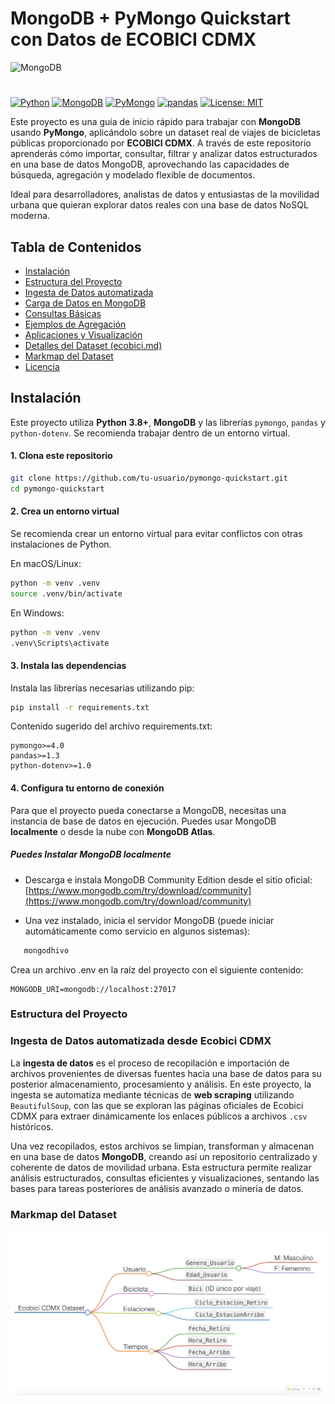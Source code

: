 # MongoDB + PyMongo Quickstart con Datos de ECOBICI CDMX

<img src="https://upload.wikimedia.org/wikipedia/commons/thumb/9/93/MongoDB_Logo.svg/1024px-MongoDB_Logo.svg.png" alt="MongoDB" width="120"/>

#

[![Python](https://img.shields.io/badge/Python-3.8%2B-blue.svg)](https://www.python.org/)
[![MongoDB](https://img.shields.io/badge/MongoDB-%E2%89%A53.6-green.svg)](https://www.mongodb.com/)
[![PyMongo](https://img.shields.io/badge/pymongo-%E2%89%A54.0-brightgreen.svg)](https://pymongo.readthedocs.io/)
[![pandas](https://img.shields.io/badge/pandas-%E2%89%A51.3-brightgreen.svg)](https://pandas.pydata.org/)
[![License: MIT](https://img.shields.io/badge/License-MIT-yellow.svg)](https://opensource.org/licenses/MIT)

Este proyecto es una guía de inicio rápido para trabajar con **MongoDB** usando **PyMongo**, aplicándolo sobre un dataset real de viajes de bicicletas públicas proporcionado por **ECOBICI CDMX**. A través de este repositorio aprenderás cómo importar, consultar, filtrar y analizar datos estructurados en una base de datos MongoDB, aprovechando las capacidades de búsqueda, agregación y modelado flexible de documentos.

Ideal para desarrolladores, analistas de datos y entusiastas de la movilidad urbana que quieran explorar datos reales con una base de datos NoSQL moderna.

## Tabla de Contenidos

- [Instalación](#instalación)
- [Estructura del Proyecto](#estructura-del-proyecto)
- [Ingesta de Datos automatizada](#ingesta-de-datos-automatizada-desde-ecobici-cdmx)
- [Carga de Datos en MongoDB](#carga-de-datos-en-mongodb)
- [Consultas Básicas](#consultas-básicas)
- [Ejemplos de Agregación](#ejemplos-de-agregación)
- [Aplicaciones y Visualización](#aplicaciones-y-visualización)
- [Detalles del Dataset (ecobici.md)](ecobici/ecobici.md)
- [Markmap del Dataset](#markmap-del-dataset)
- [Licencia](#licencia)

## Instalación

Este proyecto utiliza **Python 3.8+**, **MongoDB** y las librerías `pymongo`, `pandas` y `python-dotenv`. Se recomienda trabajar dentro de un entorno virtual.

#### 1. Clona este repositorio

```bash
git clone https://github.com/tu-usuario/pymongo-quickstart.git
cd pymongo-quickstart
```

#### 2. Crea un entorno virtual

Se recomienda crear un entorno virtual para evitar conflictos con otras instalaciones de Python.

En macOS/Linux:

```bash
python -m venv .venv
source .venv/bin/activate
```

En Windows:

```bash
python -m venv .venv
.venv\Scripts\activate
```

####  3. Instala las dependencias

Instala las librerías necesarias utilizando pip:

```bash
pip install -r requirements.txt
```

Contenido sugerido del archivo requirements.txt:

```text
pymongo>=4.0
pandas>=1.3
python-dotenv>=1.0
```

#### 4. Configura tu entorno de conexión

Para que el proyecto pueda conectarse a MongoDB, necesitas una instancia de base de datos en ejecución. Puedes usar MongoDB **localmente** o desde la nube con **MongoDB Atlas**.

##### Puedes Instalar MongoDB localmente

- Descarga e instala MongoDB Community Edition desde el sitio oficial:  
   [https://www.mongodb.com/try/download/community](https://www.mongodb.com/try/download/community)

- Una vez instalado, inicia el servidor MongoDB (puede iniciar automáticamente como servicio en algunos sistemas):

```bash
   mongodhivo
```

Crea un archivo .env en la raíz del proyecto con el siguiente contenido:

```env
MONGODB_URI=mongodb://localhost:27017
```

### Estructura del Proyecto

### Ingesta de Datos automatizada desde Ecobici CDMX

La **ingesta de datos** es el proceso de recopilación e importación de archivos provenientes de diversas fuentes hacia una base de datos para su posterior almacenamiento, procesamiento y análisis. En este proyecto, la ingesta se automatiza mediante técnicas de **web scraping** utilizando `BeautifulSoup`, con las que se exploran las páginas oficiales de Ecobici CDMX para extraer dinámicamente los enlaces públicos a archivos `.csv` históricos.

Una vez recopilados, estos archivos se limpian, transforman y almacenan en una base de datos **MongoDB**, creando así un repositorio centralizado y coherente de datos de movilidad urbana. Esta estructura permite realizar análisis estructurados, consultas eficientes y visualizaciones, sentando las bases para tareas posteriores de análisis avanzado o minería de datos.

### Markmap del Dataset

![Markmap del Dataset](ecobici/assets/markmap.png)
